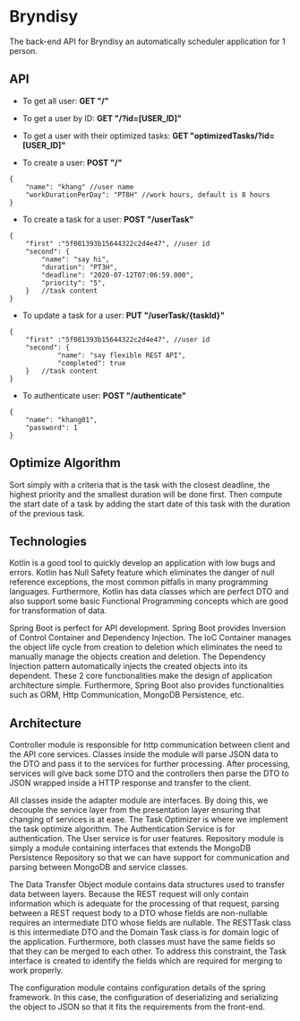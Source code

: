 # Bryndisy
The back-end API for Bryndisy an automatically scheduler application for 1 person.

## API
* To get all user: __GET "/"__

* To get a user by ID: __GET "/?id=[USER_ID]"__

* To get a user with their optimized tasks: __GET "optimizedTasks/?id=[USER_ID]"__

* To create a user: __POST "/"__
```
{
    "name": "khang" //user name
    "workDurationPerDay": "PT8H" //work hours, default is 8 hours
}
```

* To create a task for a user: __POST "/userTask"__
```
{
    "first" :"5f081393b15644322c2d4e47", //user id
    "second": {
        "name": "say hi",
        "duration": "PT3H",
        "deadline": "2020-07-12T07:06:59.000",
        "priority": "5",
    }   //task content
}
```

* To update a task for a user: __PUT "/userTask/{taskId}"__
```
{
    "first" :"5f081393b15644322c2d4e47", //user id
    "second": {
            "name": "say flexible REST API",
            "completed": true
    }   //task content
}
```

* To authenticate user: __POST "/authenticate"__
```
{
    "name": "khang01",
    "password": 1
}
```
## Optimize Algorithm
Sort simply with a criteria that is the task with the closest deadline, the highest priority and the smallest duration will be done first. Then compute the start date of a task by adding the start date of this task with the duration of the previous task.


## Technologies
Kotlin is a good tool to quickly develop an application with low bugs and errors. Kotlin has Null Safety feature which eliminates the danger of null reference exceptions, the most common pitfalls in many programming languages. Furthermore, Kotlin has data classes which are perfect DTO and also support some basic Functional Programming concepts which are good for transformation of data.

Spring Boot is perfect for API development. Spring Boot provides Inversion of Control Container and Dependency Injection. The IoC Container manages the object life cycle from creation to deletion which eliminates the need to manually manage the objects creation and deletion. The Dependency Injection pattern automatically injects the created objects into its dependent. These 2 core functionalities make the design of application architecture simple. Furthermore, Spring Boot also provides functionalities such as ORM, Http Communication, MongoDB Persistence, etc.

## Architecture
Controller module is responsible for http communication between client and the API core services. Classes inside the module will parse JSON data to the DTO and pass it to the services for further processing. After processing, services will give back some DTO and the controllers then parse the DTO to JSON wrapped inside a HTTP response and transfer to the client.

All classes inside the adapter module are interfaces. By doing this, we decouple the service layer from the presentation layer ensuring that changing of services is at ease. The Task Optimizer is where we implement the task optimize algorithm. The Authentication Service is for authentication. The User service is for user features.
Repository module is simply a module containing interfaces that extends the MongoDB Persistence Repository so that we can have support for communication and parsing between MongoDB and service classes.

The Data Transfer Object module contains data structures used to transfer data between layers. Because the REST request will only contain information which is adequate for the processing of that request, parsing between a REST request body to a DTO whose fields are non-nullable requires an intermediate DTO whose fields are nullable. The RESTTask class is this intermediate DTO and the Domain Task class is for domain logic of the application. Furthermore, both classes must have the same fields so that they can be merged to each other. To address this constraint, the Task interface is created to identify the fields which are required for merging to work properly.

The configuration module contains configuration details of the spring framework. In this case, the configuration of deserializing and serializing the object to JSON so that it fits the requirements from the front-end.
